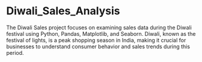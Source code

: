 # Diwali_Sales_Analysis
The Diwali Sales project focuses on examining sales data during the Diwali festival using Python, Pandas, Matplotlib, and Seaborn. Diwali, known as the festival of lights, is a peak shopping season in India, making it crucial for businesses to understand consumer behavior and sales trends during this period.
